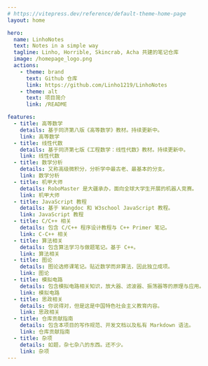 ```yaml
---
# https://vitepress.dev/reference/default-theme-home-page
layout: home

hero:
  name: LinhoNotes
  text: Notes in a simple way
  tagline: Linho, Horrible, Skincrab, Acha 共建的笔记仓库
  image: /homepage_logo.png
  actions:
    - theme: brand
      text: Github 仓库
      link: https://github.com/Linho1219/LinhoNotes
    - theme: alt
      text: 项目简介
      link: /README

features:
  - title: 高等数学
    details: 基于同济第八版《高等数学》教材。持续更新中。
    link: 高等数学
  - title: 线性代数
    details: 基于同济第七版《工程数学：线性代数》教材。持续更新中。
    link: 线性代数
  - title: 数学分析
    details: 又称高级微积分，分析学中最古老、最基本的分支。
    link: 数学分析
  - title: 机甲大师
    details: RoboMaster 是大疆承办，面向全球大学生开展的机器人竞赛。
    link: 机甲大师
  - title: JavaScript 教程
    details: 基于 Wangdoc 和 W3school JavaScript 教程。
    link: JavaScript 教程
  - title: C/C++ 相关
    details: 包含 C/C++ 程序设计教程与 C++ Primer 笔记。
    link: C-C++ 相关
  - title: 算法相关
    details: 包含算法学习与做题笔记。基于 C++。
    link: 算法相关
  - title: 图论
    details: 图论选修课笔记。贴近数学而非算法，因此独立成项。
    link: 图论
  - title: 模拟电路
    details: 包含模拟电路相关知识，放大器、滤波器、振荡器等的原理与应用。
    link: 模拟电路
  - title: 思政相关
    details: 你说得对，但是这是中国特色社会主义教育内容。
    link: 思政相关
  - title: 仓库贡献指南
    details: 包含本项目的写作规范、开发文档以及私有 Markdown 语法。
    link: 仓库贡献指南
  - title: 杂项
    details: 如题，杂七杂八的东西。还不少。
    link: 杂项
---
```

